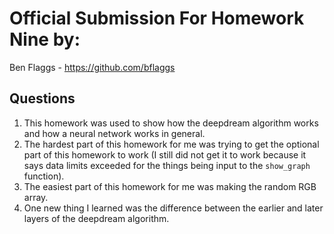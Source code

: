 # Official Submission For Homework Nine by:
Ben Flaggs - https://github.com/bflaggs <br />


## Questions
1. This homework was used to show how the deepdream algorithm works and how a neural network works in general.
2. The hardest part of this homework for me was trying to get the optional part of this homework to work (I still did not get it to work because it says data limits exceeded for the things being input to the `show_graph` function).
3. The easiest part of this homework for me was making the random RGB array.
4. One new thing I learned was the difference between the earlier and later layers of the deepdream algorithm.
